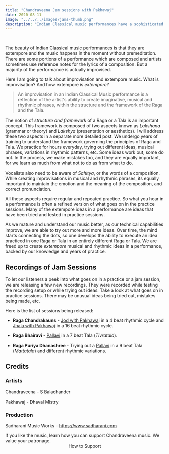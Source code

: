 ```yaml
---
title: "Chandraveena Jam sessions with Pakhawaj"
date: 2020-08-11
image: "../../../images/jams-thumb.png"
description: "Indian Classical music performances have a sophisticated melodic and rhythmic structure. Although there are some portions which are composed, a lot of the music is actually improvised. Yet an artist is able to create beautiful music, as these extempore creations are backed by years of training and understanding. Here is a glimpse into the behind-the-scenes work."
---
```

<you-tube videoid="pZKsxPmA_jc"></you-tube>
<br>

The beauty of Indian Classical music performances is that they are extempore and the music happens in the moment without premeditation. There are some portions of a performance which are composed and artists sometimes use reference notes for the lyrics of a composition. But a majority of the performance is actually improvised.

Here I am going to talk about improvisation and extempore music. What is improvisation? And how extempore is *extempore*?

> An improvisation in an Indian Classical Music performance is a reflection of the artist's ability to create imaginative, musical and rhythmic phrases, within the structure and the framework of the Raga and the Tala. 

The notion of *structure and framework* of a Raga or a Tala is an important concept. This framework is composed of two aspects known as *Lakshana* (grammar or theory) and *Lakshya* (presentation or aesthetics). I will address these two aspects in a separate more detailed post. We undergo years of training to understand the framework governing the principles of Raga and Tala. We practice for hours everyday, trying out different ideas, musical phrases, variations in rhythmic patterns, etc. Some ideas work out, some do not. In the process, we make mistakes too, and they are equally important, for we learn as much from what not to do as from what to do.

Vocalists also need to be aware of *Sahitya*, or the words of a composition. While creating improvisations in musical and rhythmic phrases, its equally important to maintain the emotion and the meaning of the composition, and correct pronunciation.

All these aspects require regular and repeated practice. So what you hear in a performance is often a refined version of what goes on in the practice sessions. Many of the extempore ideas in a performance are ideas that have been tried and tested in practice sessions. 

As we mature and understand our music better, as our technical capabilities improve, we are able to try out more and more ideas. Over time, the mind starts connecting the dots, so one develops the ability to execute an idea practiced in one Raga or Tala in an entirely different Raga or Tala. We are freed up to create *extempore* musical and rhythmic ideas in a performance, backed by our knowledge and years of practice.

## Recordings of Jam Sessions

To let our listeners a peek into what goes on in a practice or a jam session, we are releasing a few new recordings. They were recorded while testing the recording setup or while trying out ideas. Take a look at what goes on in practice sessions. There may be unusual ideas being tried out, mistakes being made, etc.

Here is the list of sessions being released:
* **Raga Chandrakauns** - [Jod with Pakhawaj](https://www.youtube.com/watch?v=pZKsxPmA_jc) in a 4 beat rhythmic cycle and [Jhala with Pakhawaj](https://www.youtube.com/watch?v=J4kmS42nAbU) in a 16 beat rhythmic cycle.

* **Raga Bhairavi** - [Pallavi](https://www.youtube.com/watch?v=z4lz4pmswkw) in a 7 beat Tala (*Tivratala*).

* **Raga Puriya Dhanashree** - Trying out a [Pallavi](https://www.youtube.com/watch?v=zjfH73UfeAM) in a 9 beat Tala (*Mattatala*) and different rhythmic variations.

## Credits
### Artists
Chandraveena - S Balachander

Pakhawaj - Dhaval Mistry

### Production
Sadharani Music Works - https://www.sadharani.com

<notice-box>
If you like the music, learn how you can support Chandraveena music. We value your patronage.
<div style="text-align:center">
<my-button to="/support/">How to Support</my-button>
</div>
</notice-box>

